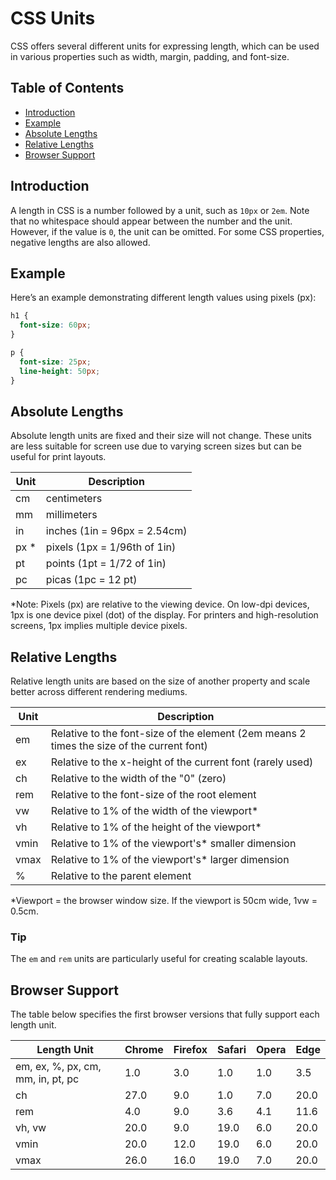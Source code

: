 # CSS Units
CSS offers several different units for expressing length, which can be used in various properties such as width, margin, padding, and font-size.
## Table of Contents
- [Introduction](#introduction)
- [Example](#example)
- [Absolute Lengths](#absolute-lengths)
- [Relative Lengths](#relative-lengths)
- [Browser Support](#browser-support)
## Introduction
A length in CSS is a number followed by a unit, such as `10px` or `2em`. Note that no whitespace should appear between the number and the unit. However, if the value is `0`, the unit can be omitted. For some CSS properties, negative lengths are also allowed.
## Example
Here’s an example demonstrating different length values using pixels (px):

```css
h1 {
  font-size: 60px;
}

p {
  font-size: 25px;
  line-height: 50px;
}
```

## Absolute Lengths
Absolute length units are fixed and their size will not change. These units are less suitable for screen use due to varying screen sizes but can be useful for print layouts.

| Unit | Description |
|------|-------------|
| cm   | centimeters |
| mm   | millimeters |
| in   | inches (1in = 96px = 2.54cm) |
| px * | pixels (1px = 1/96th of 1in) |
| pt   | points (1pt = 1/72 of 1in) |
| pc   | picas (1pc = 12 pt) |

*Note: Pixels (px) are relative to the viewing device. On low-dpi devices, 1px is one device pixel (dot) of the display. For printers and high-resolution screens, 1px implies multiple device pixels.

## Relative Lengths
Relative length units are based on the size of another property and scale better across different rendering mediums.

| Unit | Description |
|------|-------------|
| em   | Relative to the font-size of the element (2em means 2 times the size of the current font) |
| ex   | Relative to the x-height of the current font (rarely used) |
| ch   | Relative to the width of the "0" (zero) |
| rem  | Relative to the font-size of the root element |
| vw   | Relative to 1% of the width of the viewport* |
| vh   | Relative to 1% of the height of the viewport* |
| vmin | Relative to 1% of the viewport's* smaller dimension |
| vmax | Relative to 1% of the viewport's* larger dimension |
| %    | Relative to the parent element |

*Viewport = the browser window size. If the viewport is 50cm wide, 1vw = 0.5cm.

### Tip
The `em` and `rem` units are particularly useful for creating scalable layouts.

## Browser Support
The table below specifies the first browser versions that fully support each length unit.

| Length Unit | Chrome | Firefox | Safari | Opera | Edge |
|-------------|--------|---------|--------|-------|------|
| em, ex, %, px, cm, mm, in, pt, pc | 1.0 | 3.0 | 1.0 | 1.0 | 3.5 |
| ch | 27.0 | 9.0 | 1.0 | 7.0 | 20.0 |
| rem | 4.0 | 9.0 | 3.6 | 4.1 | 11.6 |
| vh, vw | 20.0 | 9.0 | 19.0 | 6.0 | 20.0 |
| vmin | 20.0 | 12.0 | 19.0 | 6.0 | 20.0 |
| vmax | 26.0 | 16.0 | 19.0 | 7.0 | 20.0 |
